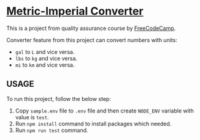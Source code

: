 # [Metric-Imperial Converter](https://www.freecodecamp.org/learn/quality-assurance/quality-assurance-projects/metric-imperial-converter)

This is a project from quality assurance course by [FreeCodeCamp](https://www.freecodecamp.org/learn/quality-assurance/).

Converter feature from this project can convert numbers with units:
* `gal` to `L` and vice versa.
* `lbs` to `kg` and vice versa.
* `mi` to `km` and vice versa.

## USAGE
To run this project, follow the below step:
1. Copy `sample.env` file to `.env` file and then create `NODE_ENV` variable with value is `test`.
2. Run `npm install` command to install packages which needed.
2. Run `npm run test` command.